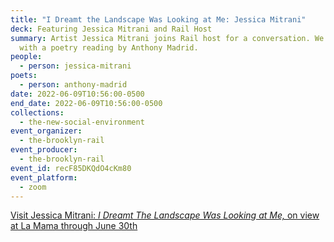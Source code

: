 ```yaml
---
title: "I Dreamt the Landscape Was Looking at Me: Jessica Mitrani"
deck: Featuring Jessica Mitrani and Rail Host
summary: Artist Jessica Mitrani joins Rail host for a conversation. We conclude
  with a poetry reading by Anthony Madrid.
people:
  - person: jessica-mitrani
poets:
  - person: anthony-madrid
date: 2022-06-09T10:56:00-0500
end_date: 2022-06-09T10:56:00-0500
collections:
  - the-new-social-environment
event_organizer:
  - the-brooklyn-rail
event_producer:
  - the-brooklyn-rail
event_id: recF85DKQdO4cKm80
event_platform:
  - zoom
---
```

[Visit Jessica Mitrani: *I Dreamt The Landscape Was Looking at Me,* on view at La Mama through June 30th](https://www.lamama.org/shows/i-dreamt-the-landscape-was-looking-at-me-2022)

[](https://www.lamama.org/shows/i-dreamt-the-landscape-was-looking-at-me-2022)